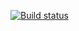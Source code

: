 [![Build status](https://ci.appveyor.com/api/projects/status/lqetfmekf89a2qo0?svg=true)](https://ci.appveyor.com/project/LagutaNV2/js-2-hw-10-async-task2)

